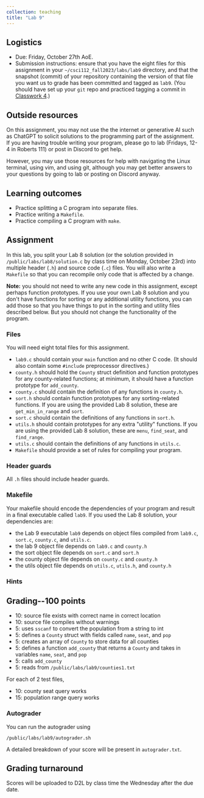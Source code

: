 ```yaml
---
collection: teaching
title: "Lab 9"
---
```


## Logistics
* Due: Friday, October 27th AoE.
* Submission instructions: ensure that you have the eight files for this assignment in your `~/csci112_fall2023/labs/lab9`
	directory, and that the snapshot (commit) of your repository containing the version of that file you want us to grade has been committed and
	tagged as `lab9`. (You should have set up your `git` repo and practiced tagging a commit in [Classwork 4](https://lgw2.github.io/teaching/csci112-fall-2023/classwork/classwork4/).)

## Outside resources

On this assignment, you may not use the the internet or generative AI such as
ChatGPT to solicit solutions to the programming part of the assignment. If you
are having trouble writing your program, please go to lab (Fridays, 12-4 in
Roberts 111) or post in Discord to
get help.

However, you may use those resources for help with navigating the Linux
terminal, using vim, and using git, although you may get better answers to your
questions by going to lab or posting on Discord anyway.

## Learning outcomes
* Practice splitting a C program into separate files.
* Practice writing a `Makefile`.
* Practice compiling a C program with `make`.

## Assignment

In this lab, you split your Lab 8 solution (or the solution
provided in `/public/labs/lab8/solution.c` by class time on Monday, October
23rd) into multiple header (`.h`) and source code (`.c`) files. You will also
write a `Makefile` so that you can recompile only code that is affected by a
change.

**Note:** you should not need to write any new code in this assignment, except
perhaps function prototypes. If you use your own Lab
8 solution and you don't have functions for sorting or any additional utility functions, you
can add those so that you have things to put in the sorting and utility files
described below. But you should not change the functionality of the program.

### Files

You will need eight total files for this assignment.

* `lab9.c` should contain your `main` function and no other C code. (It should
	also contain some `#include` preprocessor directives.)
* `county.h` should hold the `County` struct definition and function prototypes
	for any county-related functions; at minimum, it should have a function
	prototype for `add_county`.
* `county.c` should contain the definition of any functions in `county.h`.
* `sort.h` should contain function prototypes for any sorting-related
	functions. If you are using the provided Lab 8 solution, these are
	`get_min_in_range` and `sort`.
* `sort.c` should contain the definitions of any functions in `sort.h`.
* `utils.h` should contain prototypes for any extra "utility" functions. If
	you are using the provided Lab 8 solution, these are `menu`, `find_seat`,
	and `find_range`.
* `utils.c` should contain the definitions of any functions in `utils.c`.
* `Makefile` should provide a set of rules for compiling your program.

### Header guards

All `.h` files should include header guards.

### Makefile

Your makefile should encode the dependencies of your program and result in a
final executable called `lab9`. If you used the
Lab 8 solution, your dependencies are:

* the Lab 9 executable `lab9` depends on object files compiled from `lab9.c`,
	`sort.c`, `county.c`, and `utils.c`.
* the lab 9 object file depends on `lab9.c` and `county.h`
* the sort object file depends on `sort.c` and `sort.h`
* the county object file depends on `county.c` and `county.h`
* the utils object file depends on `utils.c`, `utils.h`, and `county.h`

### Hints

## Grading--100 points

* 10: source file exists with correct name in correct location
* 10: source file compiles without warnings
* 5: uses `sscanf` to convert the population from a string to int
* 5: defines a `County` struct with fields called `name`, `seat`, and `pop`
* 5: creates an array of `County` to store data for all counties
* 5: defines a function `add_county` that returns a `County` and takes in
	variables `name`, `seat`, and `pop`
* 5: calls `add_county`
* 5: reads from `/public/labs/lab9/counties1.txt`

For each of 2 test files,

* 10: county seat query works
* 15: population range query works

### Autograder

You can run the autograder using

```
/public/labs/lab9/autograder.sh
```

A detailed breakdown of your score will be present in `autograder.txt`.

## Grading turnaround
Scores will be uploaded to D2L by class time the Wednesday after the due date.
